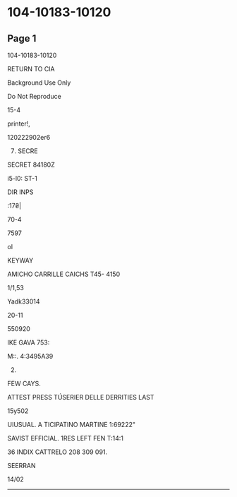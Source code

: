 # 104-10183-10120

## Page 1

104-10183-10120

RETURN TO CIA

Background Use Only

Do Not Reproduce

15-4

printer!,

120222902er6

7. SECRE

SECRET 84180Z

i5-l0: ST-1

DIR INPS

:17₴|

70-4

7597

ol

KEYWAY

AMICHO CARRILLE CAICHS T45- 4150

1/1,53

Yadk33014

20-11

550920

IKE GAVA 753:

M::. 4:3495A39

2.

FEW CAYS.

ATTEST PRESS TÚSERIER DELLE DERRITIES LAST

15y502

UIUSUAL. A TICIPATINO MARTINE 1:69222"

SAVIST EFFICIAL. 1RES LEFT FEN T:14:1

36 INDIX CATTRELO 208 309 091.

SEERRAN

14/02

---


